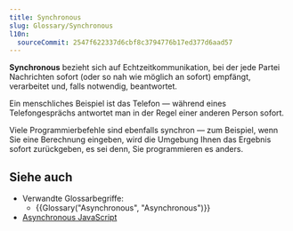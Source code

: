 ```yaml
---
title: Synchronous
slug: Glossary/Synchronous
l10n:
  sourceCommit: 2547f622337d6cbf8c3794776b17ed377d6aad57
---
```


**Synchronous** bezieht sich auf Echtzeitkommunikation, bei der jede Partei Nachrichten sofort (oder so nah wie möglich an sofort) empfängt, verarbeitet und, falls notwendig, beantwortet.

Ein menschliches Beispiel ist das Telefon — während eines Telefongesprächs antwortet man in der Regel einer anderen Person sofort.

Viele Programmierbefehle sind ebenfalls synchron — zum Beispiel, wenn Sie eine Berechnung eingeben, wird die Umgebung Ihnen das Ergebnis sofort zurückgeben, es sei denn, Sie programmieren es anders.

## Siehe auch

- Verwandte Glossarbegriffe:
  - {{Glossary("Asynchronous", "Asynchronous")}}
- [Asynchronous JavaScript](/de/docs/Learn_web_development/Extensions/Async_JS)

